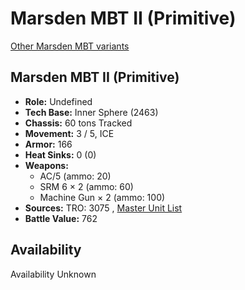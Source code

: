 # Marsden MBT II (Primitive) 

[Other Marsden MBT variants](../marsden_mbt.md) 

## Marsden MBT II (Primitive) 

- **Role:** Undefined 
- **Tech Base:** Inner Sphere (2463) 
- **Chassis:** 60 tons Tracked 
- **Movement:** 3 / 5, ICE 
- **Armor:** 166 
- **Heat Sinks:** 0 (0) 
- **Weapons:** 
  - AC/5 (ammo: 20) 
  - SRM 6 × 2 (ammo: 60) 
  - Machine Gun × 2 (ammo: 100) 
- **Sources:** TRO: 3075 , [Master Unit List](http://masterunitlist.info/Unit/Details/2085) 
- **Battle Value:** 762 

## Availability 

Availability Unknown 

